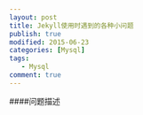 ```yaml
---
layout: post
title: Jekyll使用时遇到的各种小问题
publish: true
modified: 2015-06-23
categories: [Mysql]
tags: 
   - Mysql
comment: true
---
```


####问题描述

